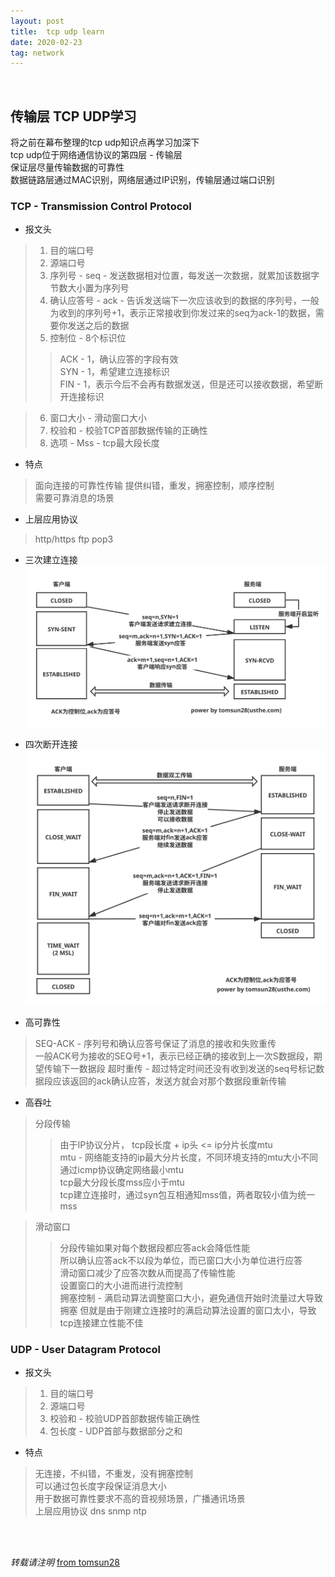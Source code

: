 ```yaml
---
layout: post
title:  tcp udp learn
date: 2020-02-23
tag: network
---
```

<br>

## 传输层 TCP UDP学习  

将之前在幕布整理的tcp udp知识点再学习加深下   
tcp udp位于网络通信协议的第四层 - 传输层  
保证层尽量传输数据的可靠性  
数据链路层通过MAC识别，网络层通过IP识别，传输层通过端口识别  

### TCP - Transmission Control Protocol  

* 报文头  
> 1. 目的端口号   
> 2. 源端口号  
> 3. 序列号 - seq - 发送数据相对位置，每发送一次数据，就累加该数据字节数大小置为序列号  
> 4. 确认应答号 - ack - 告诉发送端下一次应该收到的数据的序列号，一般为收到的序列号+1，表示正常接收到你发过来的seq为ack-1的数据，需要你发送之后的数据  
> 5. 控制位 - 8个标识位
> > ACK - 1，确认应答的字段有效  
> > SYN - 1，希望建立连接标识  
> > FIN - 1，表示今后不会再有数据发送，但是还可以接收数据，希望断开连接标识   

> 6. 窗口大小 - 滑动窗口大小  
> 7. 校验和 - 校验TCP首部数据传输的正确性  
> 8. 选项 - Mss - tcp最大段长度  

* 特点  
> 面向连接的可靠性传输
> 提供纠错，重发，拥塞控制，顺序控制  
> 需要可靠消息的场景

* 上层应用协议  
> http/https ftp pop3  

* 三次建立连接  
![tcp_hand](/images/posts/tcp_udp/tcp_hand.svg)  

* 四次断开连接   
![tcp_unhand](/images/posts/tcp_udp/tcp_unhand.svg)  

* 高可靠性  
> SEQ-ACK - 序列号和确认应答号保证了消息的接收和失败重传  
> 一般ACK号为接收的SEQ号+1，表示已经正确的接收到上一次S数据段，期望传输下一数据段
> 超时重传 - 超过特定时间还没有收到发送的seq号标记数据段应该返回的ack确认应答，发送方就会对那个数据段重新传输  

* 高吞吐  
> 分段传输
> > 由于IP协议分片， tcp段长度 + ip头 <= ip分片长度mtu  
> > mtu - 网络能支持的ip最大分片长度，不同环境支持的mtu大小不同  
> > 通过icmp协议确定网络最小mtu  
> > tcp最大分段长度mss应小于mtu  
> > tcp建立连接时，通过syn包互相通知mss值，两者取较小值为统一mss  

> 滑动窗口  
> > 分段传输如果对每个数据段都应答ack会降低性能  
> > 所以确认应答ack不以段为单位，而已窗口大小为单位进行应答  
> > 滑动窗口减少了应答次数从而提高了传输性能  
> > 设置窗口的大小进而进行流控制  
> > 拥塞控制 - 满启动算法调整窗口大小，避免通信开始时流量过大导致拥塞
> > 但就是由于刚建立连接时的满启动算法设置的窗口太小，导致tcp连接建立性能不佳  


### UDP - User Datagram Protocol  

* 报文头  
> 1. 目的端口号   
> 2. 源端口号  
> 3. 校验和 - 校验UDP首部数据传输正确性  
> 4. 包长度 - UDP首部与数据部分之和  

* 特点  
> 无连接，不纠错，不重发，没有拥塞控制  
> 可以通过包长度字段保证消息大小  
> 用于数据可靠性要求不高的音视频场景，广播通讯场景  
> 上层应用协议 dns snmp ntp  


<br>
<br>

*转载请注明* [from tomsun28](http://usthe.com)
